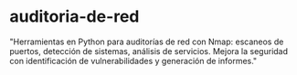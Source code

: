 # auditoria-de-red
"Herramientas en Python para auditorías de red con Nmap: escaneos de puertos, detección de sistemas, análisis de servicios. Mejora la seguridad con identificación de vulnerabilidades y generación de informes."
